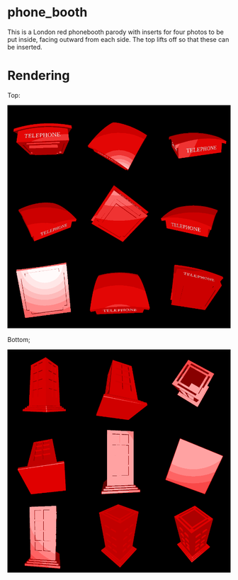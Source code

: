 # phone_booth

This is a London red phonebooth parody with inserts for four photos to be put inside, facing outward from each side. The top lifts off so that these can be inserted.

# Rendering

Top:

![Rendering of the top of the phonebooth](rendering_top.png)

Bottom;

![Rendering of the bottom of the phonebooth](rendering_bottom.png)
